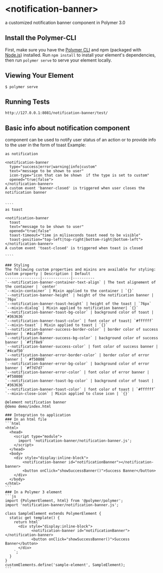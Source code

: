# \<notification-banner\>

a customized notification banner component in Polymer 3.0

## Install the Polymer-CLI

First, make sure you have the [Polymer CLI](https://www.npmjs.com/package/polymer-cli) and npm (packaged with [Node.js](https://nodejs.org)) installed. Run `npm install` to install your element's dependencies, then run `polymer serve` to serve your element locally.

## Viewing Your Element

```
$ polymer serve
```

## Running Tests

```
http://127.0.0.1:8081/notification-banner/test/
```

## Basic info about notification component
<notification-banner> component can be used to notify user status of an action or to provide info 
to the user in the form of toast
Example:
`````
as notification

<notification-banner 
  type="success|error|warning|info|custom" 
  text="message to be shown to user"
  icon-type="icon that can be shown  if the type is set to custom"
  opened="true|false">
</notification-banner>
A custom event 'banner-closed' is triggered when user closes the notification banner


````
as toast

<notification-banner 
  toast
  text="message to be shown to user"
  opened="true|false"
  toast-timeout="time in miliseconds toast need to be visible"
  toast-position="top-left|top-right|bottom-right|bottom-left">
</notification-banner>
A custom event 'toast-closed' is triggered when toast is closed

````

### Styling
The following custom properties and mixins are available for styling:
Custom property | Description | Default
----------------|-------------|----------
`--notification-banner-container-text-align` | The text alignement of the container | `center`
`--mixin-container` | Mixin applied to the container | `{}`
`--notification-banner-height` | height of the notification banner | `76px`
`--notification-banner-toast-height` | height of the toast | `76px`
`--mixin-dialog` | Mixin applied to notification banner| `{}`
`--notification-banner-toast-bg-color` | background color of toast | `#363636`
`--notification-banner-toast-color` | font color of toast| `#ffffff`
`--mixin-toast` | Mixin applied to toast | `{}`
`--notification-banner-success-border-color` | border color of success banner | `#4caf50`
`--notification-banner-success-bg-color` | background color of success banner | `#f1f8e9`
`--notification-banner-success-color` | font color of success banner | `#4caf50`
`--notification-banner-error-border-color` | border color of error banner | ` #f50808`
`--notification-banner-error-bg-color` | background color of error banner | `#f7d7d7`
`--notification-banner-error-color` | font color of error banner | `#f50808`
`--notification-banner-toast-bg-color` | background color of toast | `#363636`
`--notification-banner-toast-color` | font color of toast | `#ffffff`
`--mixin-close-icon` | Mixin applied to close icon | `{}`

@element notification banner
@demo demo/index.html

### Integration to application
### In an html file
```html
<html>
  <head>
    <script type="module">
      import 'notification-banner/notification-banner.js';
    </script>
  </head>
  <body>
    <div style="display:inline-block">
        <notification-banner id="notificationBanner"></notification-banner>
        <button onClick="showSuccessBanner()">Success Banner</button>
    </div>
  </body>
</html>
```
### In a Polymer 3 element
```js
import {PolymerElement, html} from '@polymer/polymer';
import 'notification-banner/notification-banner.js';

class SampleElement extends PolymerElement {
  static get template() {
    return html`
      <div style="display:inline-block">
            <notification-banner id="notificationBanner"></notification-banner>
            <button onClick="showSuccessBanner()">Success Banner</button>
      </div>
    `;
  }
}
customElements.define('sample-element', SampleElement);
```